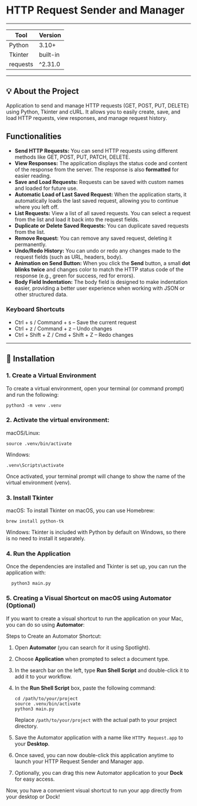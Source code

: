 # HTTP Request Sender and Manager

****************************************************

| Tool     | Version     |
|----------|-------------|
| Python   | 3.10+       |
| Tkinter  | built-in    |
| requests | ^2.31.0     |

****************************************************

## 💡 About the Project

Application to send and manage HTTP requests (GET, POST, PUT, DELETE) using Python, Tkinter and cURL. It allows you to easily create, save, and load HTTP requests, view responses, and manage request history.

## Functionalities

- **Send HTTP Requests:** You can send HTTP requests using different methods like GET, POST, PUT, PATCH, DELETE.
- **View Responses:** The application displays the status code and content of the response from the server. The response is also **formatted** for easier reading.
- **Save and Load Requests:** Requests can be saved with custom names and loaded for future use.
- **Automatic Load of Last Saved Request:** When the application starts, it automatically loads the last saved request, allowing you to continue where you left off.
- **List Requests:** View a list of all saved requests. You can select a request from the list and load it back into the request fields.
- **Duplicate or Delete Saved Requests:** You can duplicate saved requests from the list.
- **Remove Request:** You can remove any saved request, deleting it permanently.
- **Undo/Redo History:** You can undo or redo any changes made to the request fields (such as URL, headers, body).
- **Animation on Send Button:** When you click the **Send** button, a small **dot blinks twice** and changes color to match the HTTP status code of the response (e.g., green for success, red for errors).
- **Body Field Indentation:** The body field is designed to make indentation easier, providing a better user experience when working with JSON or other structured data.

### Keyboard Shortcuts

- Ctrl + s / Command + s – Save the current request
- Ctrl + z / Command + z – Undo changes
- Ctrl + Shift + Z / Cmd + Shift + Z – Redo changes

****************************************************

## 🔧 Installation

### 1. Create a Virtual Environment

To create a virtual environment, open your terminal (or command prompt) and run the following:

```
python3 -m venv .venv
```

### 2. Activate the virtual environment:

macOS/Linux:
  ```
  source .venv/bin/activate
  ```

Windows:
  ```
  .venv\Scripts\activate
  ```

Once activated, your terminal prompt will change to show the name of the virtual environment (venv).

### 3. Install Tkinter

macOS:
  To install Tkinter on macOS, you can use Homebrew:

  ```
  brew install python-tk
  ```

Windows:
  Tkinter is included with Python by default on Windows, so there is no need to install it separately.

### 4. Run the Application

Once the dependencies are installed and Tkinter is set up, you can run the application with:

```
  python3 main.py
```

### 5. Creating a Visual Shortcut on macOS using Automator (Optional)

If you want to create a visual shortcut to run the application on your Mac, you can do so using **Automator**:

Steps to Create an Automator Shortcut:

1. Open **Automator** (you can search for it using Spotlight).
2. Choose **Application** when prompted to select a document type.
3. In the search bar on the left, type **Run Shell Script** and double-click it to add it to your workflow.
4. In the **Run Shell Script** box, paste the following command:

    ```
    cd /path/to/your/project
    source .venv/bin/activate
    python3 main.py
    ```

   Replace `/path/to/your/project` with the actual path to your project directory.

5. Save the Automator application with a name like `HTTPy Request.app` to your **Desktop**.
6. Once saved, you can now double-click this application anytime to launch your HTTP Request Sender and Manager app.
7. Optionally, you can drag this new Automator application to your **Dock** for easy access.

Now, you have a convenient visual shortcut to run your app directly from your desktop or Dock!
